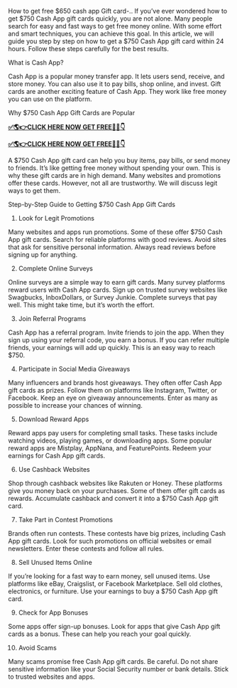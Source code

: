 How to get free $650 cash app Gift card-..
If you’ve ever wondered how to get $750 Cash App gift cards quickly, you are not alone. Many people search for easy and fast ways to get free money online. With some effort and smart techniques, you can achieve this goal. In this article, we will guide you step by step on how to get a $750 Cash App gift card within 24 hours. Follow these steps carefully for the best results.

What is Cash App?

Cash App is a popular money transfer app. It lets users send, receive, and store money. You can also use it to pay bills, shop online, and invest. Gift cards are another exciting feature of Cash App. They work like free money you can use on the platform.

Why $750 Cash App Gift Cards are Popular

**[✅🌎👉CLICK HERE NOW GET FREE📌✅👇](https://tinyurl.com/cashappcard255)**

**[✅🌎👉CLICK HERE NOW GET FREE📌✅👇](https://tinyurl.com/cashappcard255)**


A $750 Cash App gift card can help you buy items, pay bills, or send money to friends. It’s like getting free money without spending your own. This is why these gift cards are in high demand. Many websites and promotions offer these cards. However, not all are trustworthy. We will discuss legit ways to get them.

Step-by-Step Guide to Getting $750 Cash App Gift Cards

1. Look for Legit Promotions

Many websites and apps run promotions. Some of these offer $750 Cash App gift cards. Search for reliable platforms with good reviews. Avoid sites that ask for sensitive personal information. Always read reviews before signing up for anything.

2. Complete Online Surveys

Online surveys are a simple way to earn gift cards. Many survey platforms reward users with Cash App cards. Sign up on trusted survey websites like Swagbucks, InboxDollars, or Survey Junkie. Complete surveys that pay well. This might take time, but it’s worth the effort.

3. Join Referral Programs

Cash App has a referral program. Invite friends to join the app. When they sign up using your referral code, you earn a bonus. If you can refer multiple friends, your earnings will add up quickly. This is an easy way to reach $750.

4. Participate in Social Media Giveaways

Many influencers and brands host giveaways. They often offer Cash App gift cards as prizes. Follow them on platforms like Instagram, Twitter, or Facebook. Keep an eye on giveaway announcements. Enter as many as possible to increase your chances of winning.

5. Download Reward Apps

Reward apps pay users for completing small tasks. These tasks include watching videos, playing games, or downloading apps. Some popular reward apps are Mistplay, AppNana, and FeaturePoints. Redeem your earnings for Cash App gift cards.

6. Use Cashback Websites

Shop through cashback websites like Rakuten or Honey. These platforms give you money back on your purchases. Some of them offer gift cards as rewards. Accumulate cashback and convert it into a $750 Cash App gift card.

7. Take Part in Contest Promotions

Brands often run contests. These contests have big prizes, including Cash App gift cards. Look for such promotions on official websites or email newsletters. Enter these contests and follow all rules.

8. Sell Unused Items Online

If you’re looking for a fast way to earn money, sell unused items. Use platforms like eBay, Craigslist, or Facebook Marketplace. Sell old clothes, electronics, or furniture. Use your earnings to buy a $750 Cash App gift card.

9. Check for App Bonuses

Some apps offer sign-up bonuses. Look for apps that give Cash App gift cards as a bonus. These can help you reach your goal quickly.

10. Avoid Scams

Many scams promise free Cash App gift cards. Be careful. Do not share sensitive information like your Social Security number or bank details. Stick to trusted websites and apps.

